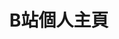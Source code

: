 ﻿---
title: B站個人主頁
tags: bilibili
---

[日本橋高架下R計画的B站個人主頁]: https://space.bilibili.com/11631928 "點擊前往"